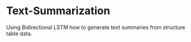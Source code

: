 # Text-Summarization
Using Bidirectional LSTM how to generate text summaries from structure table data.
